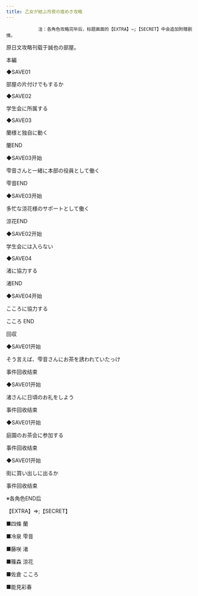 ```yaml
---
title: 乙女が結ぶ月夜の煌めき攻略
---
```


                注：各角色攻略完毕后，标题画面的【EXTRA】⇒;【SECRET】中会追加附赠剧情。

原日文攻略刊载于誠也の部屋。



本編



◆SAVE01

部屋の片付けでもするか

◆SAVE02

学生会に所属する

◆SAVE03

蘭様と独自に動く

蘭END

◆SAVE03开始

雫音さんと一緒に本部の役員として働く

雫音END

◆SAVE03开始

多忙な涼花様のサポートとして働く

涼花END

◆SAVE02开始

学生会には入らない

◆SAVE04

渚に協力する

渚END

◆SAVE04开始

こころに協力する



こころ END



回収



◆SAVE01开始

そう言えば、雫音さんにお茶を誘われていたっけ



事件回收结束



◆SAVE01开始

渚さんに日頃のお礼をしよう



事件回收结束



◆SAVE01开始

庭園のお茶会に参加する



事件回收结束



◆SAVE01开始

街に買い出しに出るか

事件回收结束

※各角色END后

【EXTRA】⇒;【SECRET】

■四條 蘭

■冷泉 雫音

■藤咲 渚

■篠森 涼花

■佐倉 こころ

■能見彩春


              
